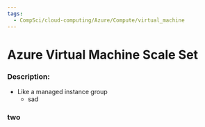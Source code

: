 ```yaml
---
tags:
  - CompSci/cloud-computing/Azure/Compute/virtual_machine
---
```

# Azure Virtual Machine Scale Set
### Description:
- Like a managed instance group
	- sad
### two